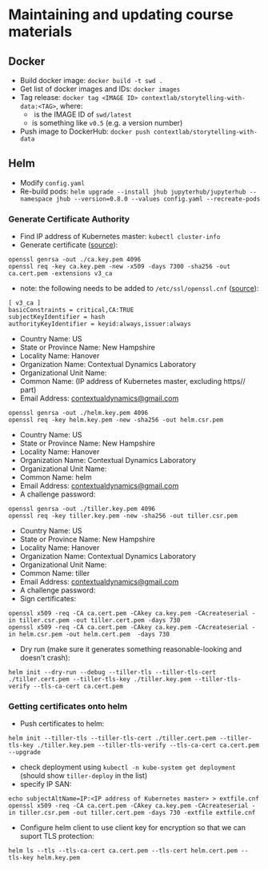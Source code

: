 # Maintaining and updating course materials

## Docker
- Build docker image: `docker build -t swd .`
- Get list of docker images and IDs: `docker images`
- Tag release: `docker tag <IMAGE ID> contextlab/storytelling-with-data:<TAG>`, where:
  - <IMAGE ID> is the IMAGE ID of `swd/latest`
  - <TAG> is something like `v0.5` (e.g. a version number)
- Push image to DockerHub: `docker push contextlab/storytelling-with-data`

## Helm
- Modify `config.yaml`
- Re-build pods: `helm upgrade --install jhub jupyterhub/jupyterhub --namespace jhub --version=0.8.0 --values config.yaml --recreate-pods`

### Generate Certificate Authority
- Find IP address of Kubernetes master: `kubectl cluster-info`
- Generate certificate ([source](https://github.com/helm/helm/blob/master/docs/tiller_ssl.md)):
```
openssl genrsa -out ./ca.key.pem 4096
openssl req -key ca.key.pem -new -x509 -days 7300 -sha256 -out ca.cert.pem -extensions v3_ca
```
  - note: the following needs to be added to `/etc/ssl/openssl.cnf` ([source](https://github.com/jetstack/cert-manager/issues/279)):
  ```
  [ v3_ca ]
  basicConstraints = critical,CA:TRUE
  subjectKeyIdentifier = hash
  authorityKeyIdentifier = keyid:always,issuer:always
  ```
  - Country Name: US
  - State or Province Name: New Hampshire
  - Locality Name: Hanover
  - Organization Name: Contextual Dynamics Laboratory
  - Organizational Unit Name: <BLANK>
  - Common Name: (IP address of Kubernetes master, excluding https// part)
  - Email Address: contextualdynamics@gmail.com
```
openssl genrsa -out ./helm.key.pem 4096
openssl req -key helm.key.pem -new -sha256 -out helm.csr.pem
```
  - Country Name: US
  - State or Province Name: New Hampshire
  - Locality Name: Hanover
  - Organization Name: Contextual Dynamics Laboratory
  - Organizational Unit Name: <BLANK>
  - Common Name: helm
  - Email Address: contextualdynamics@gmail.com
  - A challenge password: <REMEMBER>
```
openssl genrsa -out ./tiller.key.pem 4096
openssl req -key tiller.key.pem -new -sha256 -out tiller.csr.pem
```
  - Country Name: US
  - State or Province Name: New Hampshire
  - Locality Name: Hanover
  - Organization Name: Contextual Dynamics Laboratory
  - Organizational Unit Name: <BLANK>
  - Common Name: tiller
  - Email Address: contextualdynamics@gmail.com
  - A challenge password: <REMEMBER>
- Sign certificates:
```
openssl x509 -req -CA ca.cert.pem -CAkey ca.key.pem -CAcreateserial -in tiller.csr.pem -out tiller.cert.pem -days 730
openssl x509 -req -CA ca.cert.pem -CAkey ca.key.pem -CAcreateserial -in helm.csr.pem -out helm.cert.pem  -days 730
```
- Dry run (make sure it generates something reasonable-looking and doesn't crash):
```
helm init --dry-run --debug --tiller-tls --tiller-tls-cert ./tiller.cert.pem --tiller-tls-key ./tiller.key.pem --tiller-tls-verify --tls-ca-cert ca.cert.pem
```

### Getting certificates onto helm
- Push certificates to helm:
```
helm init --tiller-tls --tiller-tls-cert ./tiller.cert.pem --tiller-tls-key ./tiller.key.pem --tiller-tls-verify --tls-ca-cert ca.cert.pem --upgrade
```
- check deployment using `kubectl -n kube-system get deployment` (should show `tiller-deploy` in the list)
- specify IP SAN:
```
echo subjectAltName=IP:<IP address of Kubernetes master> > extfile.cnf
openssl x509 -req -CA ca.cert.pem -CAkey ca.key.pem -CAcreateserial -in tiller.csr.pem -out tiller.cert.pem -days 730 -extfile extfile.cnf
```
- Configure helm client to use client key for encryption so that we can suport TLS protection:
```
helm ls --tls --tls-ca-cert ca.cert.pem --tls-cert helm.cert.pem --tls-key helm.key.pem
```
